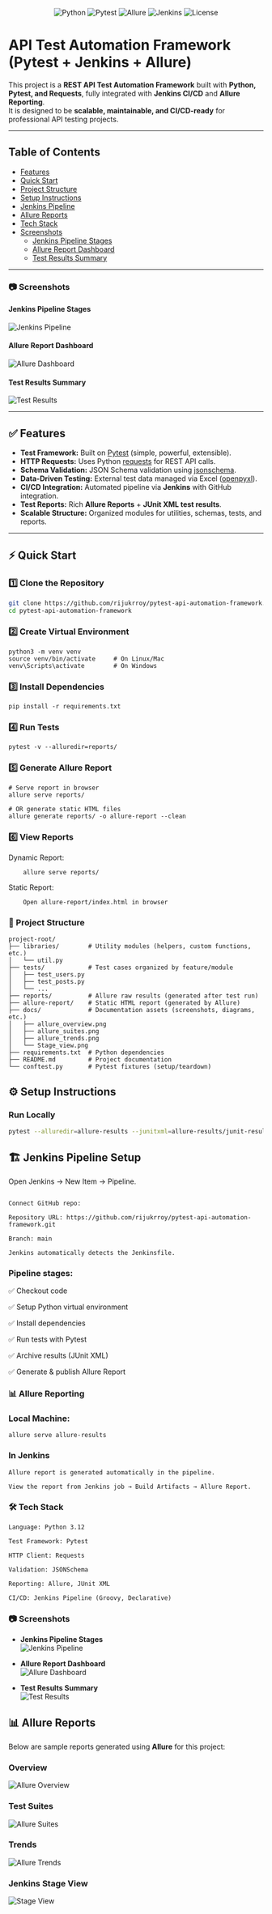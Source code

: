 <p align="center">
  <img src="https://img.shields.io/badge/python-3.x-blue.svg" alt="Python">
  <img src="https://img.shields.io/badge/pytest-tested-green.svg" alt="Pytest">
  <img src="https://img.shields.io/badge/allure-report-ff69b4.svg" alt="Allure">
  <img src="https://img.shields.io/badge/jenkins-CI-blue.svg" alt="Jenkins">
  <img src="https://img.shields.io/badge/license-MIT-yellow.svg" alt="License">
</p>

# API Test Automation Framework (Pytest + Jenkins + Allure)

This project is a **REST API Test Automation Framework** built with **Python, Pytest, and Requests**, fully integrated with **Jenkins CI/CD** and **Allure Reporting**.  
It is designed to be **scalable, maintainable, and CI/CD-ready** for professional API testing projects.

---

## Table of Contents
- [Features](#-features)
- [Quick Start](#-quick-start)
- [Project Structure](#-project-structure)
- [Setup Instructions](#-setup-instructions)
- [Jenkins Pipeline](#-jenkins-pipeline-setup)
- [Allure Reports](#-allure-reports)
- [Tech Stack](#-tech-stack)
- [Screenshots](#-screenshots)
  - [Jenkins Pipeline Stages](#jenkins-pipeline-stages)
  - [Allure Report Dashboard](#allure-report-dashboard)
  - [Test Results Summary](#test-results-summary)

---

### 📷 Screenshots

#### Jenkins Pipeline Stages  
![Jenkins Pipeline](docs/jenkins_pipeline.png)

#### Allure Report Dashboard  
![Allure Dashboard](docs/allure_dashboard.png)

#### Test Results Summary  
![Test Results](docs/test_results.png)

---

## ✅ Features
- **Test Framework:** Built on [Pytest](https://docs.pytest.org/) (simple, powerful, extensible).  
- **HTTP Requests:** Uses Python [requests](https://docs.python-requests.org/) for REST API calls.  
- **Schema Validation:** JSON Schema validation using [jsonschema](https://pypi.org/project/jsonschema/).  
- **Data-Driven Testing:** External test data managed via Excel ([openpyxl](https://openpyxl.readthedocs.io/)).  
- **CI/CD Integration:** Automated pipeline via **Jenkins** with GitHub integration.  
- **Test Reports:** Rich **Allure Reports** + **JUnit XML test results**.  
- **Scalable Structure:** Organized modules for utilities, schemas, tests, and reports.  

---

## ⚡ Quick Start

### 1️⃣ Clone the Repository
```bash
git clone https://github.com/rijukrroy/pytest-api-automation-framework.git
cd pytest-api-automation-framework
```
### 2️⃣ Create Virtual Environment
```
python3 -m venv venv
source venv/bin/activate     # On Linux/Mac
venv\Scripts\activate        # On Windows
```
### 3️⃣ Install Dependencies
```
pip install -r requirements.txt
```
### 4️⃣ Run Tests
```
pytest -v --alluredir=reports/
```
### 5️⃣ Generate Allure Report
```
# Serve report in browser
allure serve reports/

# OR generate static HTML files
allure generate reports/ -o allure-report --clean
```
### 6️⃣ View Reports

Dynamic Report: 

        allure serve reports/

Static Report: 

        Open allure-report/index.html in browser

### 📂 Project Structure
```
project-root/
├── libraries/        # Utility modules (helpers, custom functions, etc.)
│   └── util.py
├── tests/            # Test cases organized by feature/module
│   ├── test_users.py
│   ├── test_posts.py
│   └── ...
├── reports/          # Allure raw results (generated after test run)
├── allure-report/    # Static HTML report (generated by Allure)
├── docs/             # Documentation assets (screenshots, diagrams, etc.)
│   ├── allure_overview.png
│   ├── allure_suites.png
│   ├── allure_trends.png
│   └── Stage_view.png
├── requirements.txt  # Python dependencies
├── README.md         # Project documentation
└── conftest.py       # Pytest fixtures (setup/teardown)
```
## ⚙️ Setup Instructions

### Run Locally
```bash
pytest --alluredir=allure-results --junitxml=allure-results/junit-results.xml
```
## 🏗 Jenkins Pipeline Setup
Open Jenkins → New Item → Pipeline.
```

Connect GitHub repo:

Repository URL: https://github.com/rijukrroy/pytest-api-automation-framework.git

Branch: main

Jenkins automatically detects the Jenkinsfile.
```
### Pipeline stages:

✅ Checkout code

✅ Setup Python virtual environment

✅ Install dependencies

✅ Run tests with Pytest

✅ Archive results (JUnit XML)

✅ Generate & publish Allure Report

### 📊 Allure Reporting
### Local Machine:
```
allure serve allure-results
```
### In Jenkins
```
Allure report is generated automatically in the pipeline.

View the report from Jenkins job → Build Artifacts → Allure Report.
```
### 🛠 Tech Stack
```
Language: Python 3.12

Test Framework: Pytest

HTTP Client: Requests

Validation: JSONSchema

Reporting: Allure, JUnit XML

CI/CD: Jenkins Pipeline (Groovy, Declarative)
```
### 📷 Screenshots

- **Jenkins Pipeline Stages**  
  ![Jenkins Pipeline](docs/jenkins_pipeline.png)

- **Allure Report Dashboard**  
  ![Allure Dashboard](docs/allure_dashboard.png)

- **Test Results Summary**  
  ![Test Results](docs/test_results.png)

## 📊 Allure Reports

Below are sample reports generated using **Allure** for this project:

### Overview
![Allure Overview](docs/allure_overview.png)

### Test Suites
![Allure Suites](docs/allure_suites.png)

### Trends
![Allure Trends](docs/allure_trends.png)

### Jenkins Stage View
![Stage View](docs/Stage_view.png)
